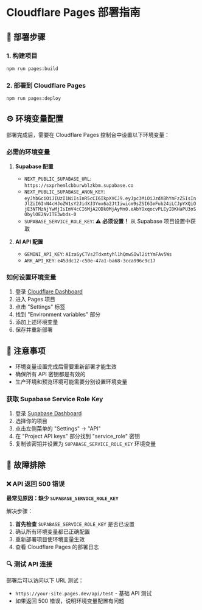 # Cloudflare Pages 部署指南

## 🚀 部署步骤

### 1. 构建项目
```bash
npm run pages:build
```

### 2. 部署到 Cloudflare Pages
```bash
npm run pages:deploy
```

## ⚙️ 环境变量配置

部署完成后，需要在 Cloudflare Pages 控制台中设置以下环境变量：

### 必需的环境变量

1. **Supabase 配置**
   - `NEXT_PUBLIC_SUPABASE_URL`: `https://sxprhemlcbburwblzkbm.supabase.co`
   - `NEXT_PUBLIC_SUPABASE_ANON_KEY`: `eyJhbGciOiJIUzI1NiIsInR5cCI6IkpXVCJ9.eyJpc3MiOiJzdXBhYmFzZSIsInJlZiI6InN4cHJoZW1sY2JidXJ3Ymx6a2JtIiwicm9sZSI6ImFub24iLCJpYXQiOjE3NTMzNjYwMjIsImV4cCI6MjA2ODk0MjAyMn0.eAbYOxqocvPLEyIDKHaPU3oSObylOE2NvITE3wbds-0`
   - `SUPABASE_SERVICE_ROLE_KEY`: **⚠️ 必须设置！** 从 Supabase 项目设置中获取

2. **AI API 配置**
   - `GEMINI_API_KEY`: `AIzaSyCTVs2Tdxmtyhl1hQmwSIwl2itYmFAv5Ws`
   - `ARK_API_KEY`: `e453dc12-c50e-47a1-ba68-3cca996c9c17`

### 如何设置环境变量

1. 登录 [Cloudflare Dashboard](https://dash.cloudflare.com/)
2. 进入 Pages 项目
3. 点击 "Settings" 标签
4. 找到 "Environment variables" 部分
5. 添加上述环境变量
6. 保存并重新部署

## 📝 注意事项

- 环境变量设置完成后需要重新部署才能生效
- 确保所有 API 密钥都是有效的
- 生产环境和预览环境可能需要分别设置环境变量

### 获取 Supabase Service Role Key

1. 登录 [Supabase Dashboard](https://supabase.com/dashboard)
2. 选择你的项目
3. 点击左侧菜单的 "Settings" → "API"
4. 在 "Project API keys" 部分找到 "service_role" 密钥
5. 复制该密钥并设置为 `SUPABASE_SERVICE_ROLE_KEY` 环境变量

## 🔧 故障排除

### ❌ API 返回 500 错误
**最常见原因：缺少 `SUPABASE_SERVICE_ROLE_KEY`**

解决步骤：
1. **首先检查** `SUPABASE_SERVICE_ROLE_KEY` 是否已设置
2. 确认所有环境变量都已正确配置
3. 重新部署项目使环境变量生效
4. 查看 Cloudflare Pages 的部署日志

### 🔍 测试 API 连接
部署后可以访问以下 URL 测试：
- `https://your-site.pages.dev/api/test` - 基础 API 测试
- 如果返回 500 错误，说明环境变量配置有问题